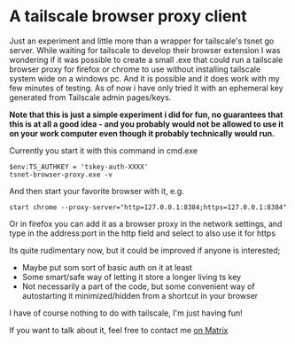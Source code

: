 # A tailscale browser proxy client


Just an experiment and little more than a wrapper for tailscale's tsnet go server. While waiting for tailscale to develop their browser extension I was wondering if it was possible to create a small .exe that could run a tailscale browser proxy for firefox or chrome to use without installing tailscale system wide on a windows pc. And it is possible and it does work with my few minutes of testing. As of now i have only tried it with an ephemeral key generated from Tailscale admin pages/keys. 

**Note that this is just a simple experiment i did for fun, no guarantees that this is at all a good idea - and you probably would not be allowed to use it on your work computer even though it probably technically would run.**

Currently you start it with this command in cmd.exe
```
$env:TS_AUTHKEY = 'tskey-auth-XXXX'
tsnet-browser-proxy.exe -v
```
And then start your favorite browser with it, e.g. 
```
start chrome --proxy-server="http=127.0.0.1:8384;https=127.0.0.1:8384"
```
Or in firefox you can add it as a browser proxy in the network settings, and type in the address:port in the http field and select to also use it for https

Its quite rudimentary now, but it could be improved if anyone is interested;
- Maybe put som sort of basic auth on it at least
- Some smart/safe way of letting it store a longer living ts key
- Not necessarily a part of the code, but some convenient way of autostarting it minimized/hidden from a shortcut in your browser

I have of course nothing to do with tailscale, I'm just having fun!

 If you want to talk about it, feel free to contact me [on Matrix](https://matrix.to/#/#whatever:vibb.me)
